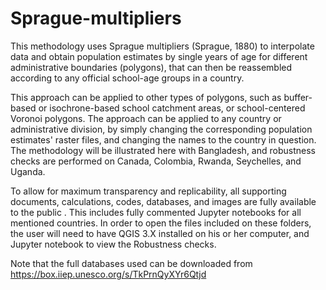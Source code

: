 # Sprague-multipliers
 
This methodology uses Sprague multipliers (Sprague, 1880) to interpolate data and obtain population estimates by single years of age for different administrative boundaries (polygons), that can then be reassembled according to any official school-age groups in a country. 

This approach can be applied to other types of polygons, such as buffer-based or isochrone-based school catchment areas, or school-centered Voronoi polygons. The approach can be applied to any country or administrative division, by simply changing the corresponding population estimates' raster files, and changing the names to the country in question. The methodology will be illustrated here with Bangladesh, and robustness checks are performed on Canada, Colombia, Rwanda, Seychelles, and Uganda. 

To allow for maximum transparency and replicability, all supporting documents, calculations, codes, databases, and images are fully available to the public . This includes fully commented Jupyter notebooks for all mentioned countries. In order to open the files included on these folders, the user will need to have QGIS 3.X installed on his or her computer, and Jupyter notebook to view the Robustness checks.

Note that the full databases used can be downloaded from https://box.iiep.unesco.org/s/TkPrnQyXYr6Qtjd 
